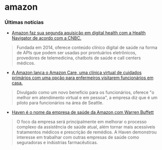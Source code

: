 # amazon

###  Últimas notícias

* [Amazon faz sua segunda aquisição em digital health com a Health Navigator de acordo com a CNBC. ](https://www.mobihealthnews.com/news/north-america/amazon-makes-its-second-digital-health-acquisition-health-navigator)

> Fundada em 2014, oferece conteúdo clínico digital de saúde na forma de APIs que podem ser usadas por prontuários eletrônicos, provedores de telemedicina, chatbots de saúde e call centers médicos.

* [A Amazon  lança o Amazon Care, uma clínica virtual de cuidados primários com uma opção para enfermeiros visitarem funcionários em casa. ](https://www.cnbc.com/2019/09/24/amazon-launches-employee-health-clinic-amazon-care.html)

> Divulgado como um novo benefício para os funcionários, oferece "o melhor em atendimento virtual e em pessoa", a empresa diz que é um piloto para funcionários na área de Seattle.

* [Haven é o nome da empresa de saúde da Amazon com Warren Buffett](https://www.terra.com.br/noticias/tecnologia/haven-e-o-nome-da-empresa-de-saude-da-amazon-com-warren-buffett,8e29115d55dbe0e6889bbec94eb68c43f2nqkksb.html)

> O foco da empresa será principalmente em melhorar o processo complexo da assistência de saúde atual, além tornar mais acessíveis tratamentos médicos e prescrição de remédios. A Haven demonstrou interesse em trabalhar com outras empresas de saúde como seguradoras e indústrias farmacêuticas.

